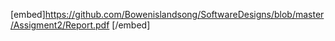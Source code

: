 [embed]https://github.com/Bowenislandsong/SoftwareDesigns/blob/master/Assigment2/Report.pdf [/embed]

